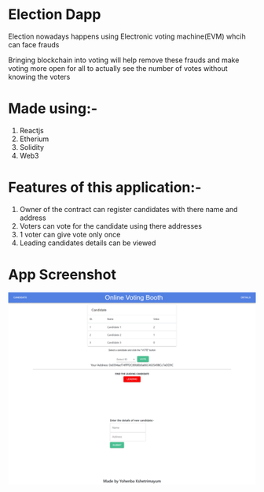 # Election Dapp

Election nowadays happens using Electronic voting machine(EVM) whcih can face frauds

Bringing blockchain into voting will help remove these frauds and make voting more open for all to actually see the number of votes without knowing the voters

# Made using:-

1. Reactjs 
2. Etherium 
3. Solidity
4. Web3

# Features of this application:-

1. Owner of the contract can register candidates with there name and address
2. Voters can vote for the candidate using there addresses
3. 1 voter can give vote only once
4. Leading candidates details can be viewed

# App Screenshot

![](ss.png)
